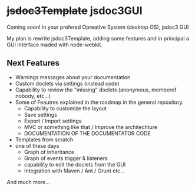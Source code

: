 ~~jsdoc3Template~~ jsdoc3GUI
==============
Coming soon! in your prefered Opreative System (desktop OS), jsdoc3 GUI

My plan is rewrite jsdoc3Template, adding some features and in principal a GUI 
interface maded with node-webkit.

Next Features
--------

- Warnings messages about your documentation
- Custom doclets via settings (instead code)
- Capability to review the "missing" doclets (anonymous, memberof nobody, etc...)
- Some of Feautres explained in the roadmap in the general repository.
	- Capability to customize the layout
	- Save settings
	- Export / Import settings
	- MVC or something like that / Improve the architechture
	- DOCUMENTATION OF THE DOCUMENTATOR CODE
- Templates from scratch
- one of these days
	- Graph of inheritance
	- Graph of events trigger & listeners
	- capability to edit the doclets from the GUI
	- Integration with Maven / Ant / Grunt etc...

And much more...